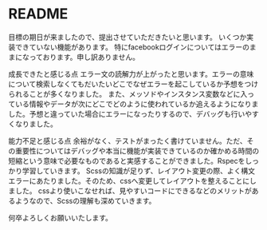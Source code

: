 # README

目標の期日が来ましたので、提出させていただきたいと思います。
いくつか実装できていない機能があります。
特にfacebookログインについてはエラーのままになっております。申し訳ありません。

成長できたと感じる点
エラー文の読解力が上がったと思います。エラーの意味について検索しなくてもだいたいどこでなぜエラーを起こしているか予想をつけられることが多くなりました。
また、メッソドやインスタンス変数などに入っている情報やデータが次にどこでどのように使われているか追えるようになりました。予想と違っていた場合にエラーになったりするので、デバッグも行いやすくなりました。

能力不足と感じる点
余裕がなく、テストがまったく書けていません。ただ、その重要性についてはデバッグや本当に機能が実装できているのか確かめる時間の短縮という意味で必要なものであると実感することができました。Rspecをしっかり学習していきます。
Scssの知識が足りず、レイアウト変更の際、よく構文エラーにあたりました。そのため、cssへ変更してレイアウトを整えることにしました。
cssより使いこなせれば、見やすいコードにできるなどのメリットがあるようなので、Scssの理解も深めていきます。

何卒よろしくお願いいたします。